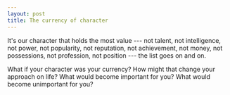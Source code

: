 ```yaml
---
layout: post
title: The currency of character
---
```


It's our character that holds the most value --- not talent, not intelligence, not power, not popularity, not reputation, not achievement, not money, not possessions, not profession, not position --- the list goes on and on.

What if your character was your currency? How might that change your approach on life? What would become important for you? What would become unimportant for you?
